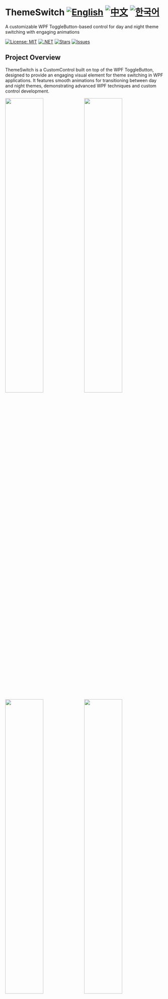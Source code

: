 # ThemeSwitch [![English](https://img.shields.io/badge/Language-English-blue.svg)](README.md) [![中文](https://img.shields.io/badge/Language-中文-red.svg)](README.zh-CN.md) [![한국어](https://img.shields.io/badge/Language-한국어-red.svg)](README.ko.md) 

A customizable WPF ToggleButton-based control for day and night theme switching with engaging animations

[![License: MIT](https://img.shields.io/badge/License-MIT-yellow.svg)](https://opensource.org/licenses/MIT)
[![.NET](https://img.shields.io/badge/.NET-8.0-blue.svg)](https://dotnet.microsoft.com/download)
[![Stars](https://img.shields.io/github/stars/vickyqu115/themeswitch.svg)](https://github.com/vickyqu115/themeswitch/stargazers)
[![Issues](https://img.shields.io/github/issues/vickyqu115/themeswitch.svg)](https://github.com/vickyqu115/themeswitch/issues)

## Project Overview

ThemeSwitch is a CustomControl built on top of the WPF ToggleButton, designed to provide an engaging visual element for theme switching in WPF applications. It features smooth animations for transitioning between day and night themes, demonstrating advanced WPF techniques and custom control development.

<img src="https://github.com/user-attachments/assets/b8d3b29e-2398-49b2-bb9d-59c5b0fa0aa1" width="49%"/>
<img src="https://github.com/user-attachments/assets/9c835cdf-dd08-4e2d-bacb-4183d8366b1e" width="49%"/>
<img src="https://github.com/user-attachments/assets/d77d1c5c-0f39-4d80-bbab-a47523c4a5f0" width="49%"/>
<img src="https://github.com/user-attachments/assets/334aaa17-493d-4e24-b9b5-d1fd2a6ad8aa" width="49%"/>
<img src="https://github.com/user-attachments/assets/83e5cbb5-c8d2-4dad-acd0-b3cae7dc9a6d" width="49%"/>
<img src="https://github.com/user-attachments/assets/f2fe09b0-1fc1-43d5-8351-df7e348bad67" width="49%"/>

## Key Features and Implementations
#### 1. Custom WPF Control Development
- [x] Extension of WPF ToggleButton for specialized functionality
- [x] Implementation of complex UI elements using XAML

#### 2. Advanced Animation Techniques
- [x] Three types of animations: ValueItem (DoubleAnimation), ThickItem (ThicknessAnimation), ColorItem (ColorAnimation)
- [x] Smooth transitions between day and night themes

#### 3. XAML-Based Design
- [x] Creation of complex shapes (sun, clouds, moon, stars) using pure XAML
- [x] Utilization of opacity and positioning for realistic effects

#### 4. Performance Optimization
- [x] Efficient rendering using clipping and layout techniques
- [x] Smooth animations without external dependencies

#### 5. Multi-Framework Compatibility
- [x] Support for various .NET frameworks through multi-targeting

## Technology Stack
- WPF (Windows Presentation Foundation)
- .NET (Multi-targeting support)
- C#

## Getting Started
### Prerequisites
- Visual Studio 2022 or later
- .NET SDK (version depending on your project)

### Installation and Execution
#### 1. Clone the repository:

```
git clone https://github.com/vickyqu115/themeswitch.git
```

#### 2. Open the solution
- [x] Visual Studio
- [x] Visual Studio Code
- [x] JetBrains Rider

<img src="https://github.com/user-attachments/assets/af70f422-7057-4e77-a54d-042ee8358d2a" width="32%"/>
<img src="https://github.com/user-attachments/assets/e4feaa10-a107-4b58-8d13-1d8be620ec62" width="32%"/>
<img src="https://github.com/user-attachments/assets/5ff487f6-55e4-43e1-9abf-f8d419ee6943" width="32%"/>

#### 3. Build and Run
- [x] Set the startup project
- [x] Press F5 or click the Run button
- [x] Windows 11 recommended

## Learning Resources
- [Detailed Article on Implementation](https://jamesnet.dev/article/109)
- [YouTube Tutorial (English)](https://bit.ly/3uBkFlQ)
- [BiliBili Tutorial (Chinese)](https://bit.ly/3uHFe08)

## Contributing
Contributions to ThemeSwitch are welcome! Feel free to submit issues, create pull requests, or suggest improvements.

## License
This project is licensed under the MIT License - see the [LICENSE](LICENSE) file for details.

## Contact
- Website: https://jamesnet.dev
- Email: vickyqu115@hotmail.com, james@jamesnet.dev

Enhance your WPF applications with the engaging ThemeSwitch control!
